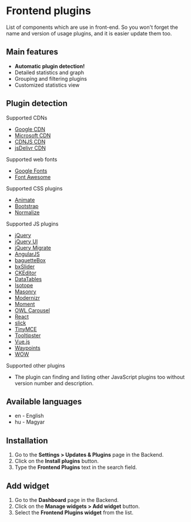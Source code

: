 # Frontend plugins
List of components which are use in front-end. So you won't forget the name and version of usage plugins, and it is easier update them too.

## Main features
* __Automatic plugin detection!__
* Detailed statistics and graph
* Grouping and filtering plugins
* Customized statistics view

## Plugin detection
Supported CDNs
* [Google CDN](https://developers.google.com/speed/libraries)
* [Microsoft CDN](https://www.asp.net)
* [CDNJS CDN](https://cdnjs.com)
* [jsDelivr CDN](https://www.jsdelivr.com)

Supported web fonts
* [Google Fonts](https://www.google.com/fonts)
* [Font Awesome](https://fontawesome.com/icons)

Supported CSS plugins
* [Animate](https://daneden.github.io/animate.css)
* [Bootstrap](https://getbootstrap.com)
* [Normalize](https://necolas.github.io/normalize.css)

Supported JS plugins
* [jQuery](https://jquery.com)
* [jQuery UI](https://jqueryui.com)
* [jQuery Migrate](https://github.com/jquery/jquery-migrate)
* [AngularJS](https://angularjs.org)
* [baguetteBox](https://feimosi.github.io/baguetteBox.js)
* [bxSlider](https://bxslider.com)
* [CKEditor](https://ckeditor.com)
* [DataTables](https://datatables.net)
* [Isotope](http://isotope.metafizzy.co)
* [Masonry](https://masonry.desandro.com)
* [Modernizr](https://modernizr.com)
* [Moment](https://momentjs.com)
* [OWL Carousel](http://www.owlgraphic.com/owlcarousel)
* [React](https://reactjs.org)
* [slick](https://github.com/kenwheeler/slick)
* [TinyMCE](https://www.tiny.cloud)
* [Tooltipster](https://www.heteroclito.fr/modules/tooltipster)
* [Vue.js](https://vuejs.org)
* [Waypoints](http://imakewebthings.com/waypoints)
* [WOW](https://www.delac.io/wow)

Supported other plugins
* The plugin can finding and listing other JavaScript plugins too without version number and description.

## Available languages
* en - English
* hu - Magyar

## Installation
1. Go to the __Settings > Updates & Plugins__ page in the Backend.
1. Click on the __Install plugins__ button.
1. Type the __Frontend Plugins__ text in the search field.

## Add widget
1. Go to the __Dashboard__ page in the Backend.
1. Click on the __Manage widgets > Add widget__ button.
1. Select the __Frontend Plugins widget__ from the list.
